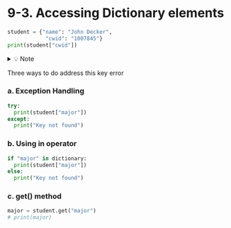 # 9-3. Accessing Dictionary elements

```python
student = {"name": "John Decker", 
            "cwid": "1007845"}
print(student["cwid"])   
```
<details>
  <summary>
    💡 Note
  </summary>
  If the key is not found, Python raises an exception
</details>


Three ways to do address this key error

### a. Exception Handling
```python
try:
  print(student["major"])
except:
  print("Key not found")
```

### b. Using **in** operator
```python
if "major" in dictionary:
  print(student["major"])
else:
  print("Key not found")
```

### c. get() method
```python
major = student.get("major")
# print(major)
```
